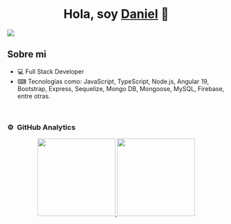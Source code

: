 <div align="center">
<h1 align="center">Hola, soy <a href="https://www.linkedin.com/in/daniel-felipe-varela-giraldo/">Daniel</a> 👋</h1>
</div>
<img src="https://www.bricotecnologia.com/images/2020/02/18/python-codigo.jpg">


## Sobre mi
- 💻 Full Stack Developer
- ⌨ Tecnologías como: JavaScript, TypeScript, Node.js, Angular 19, Bootstrap, Express, Sequelize, Mongo DB, Mongoose, MySQL, Firebase, entre otras.
<br>

### ⚙️ &nbsp;GitHub Analytics

<p align="center">
<a href="https://github.com/DanielVarela94">
  <img height="180em" src="https://github-readme-stats-eight-theta.vercel.app/api?username=DanielVarela94&show_icons=true&theme=algolia&include_all_commits=true&count_private=true"/>
  <img height="180em" src="https://github-readme-stats-eight-theta.vercel.app/api/top-langs/?username=DanielVarela94&layout=compact&langs_count=8&theme=algolia"/>
</a>
</p>
